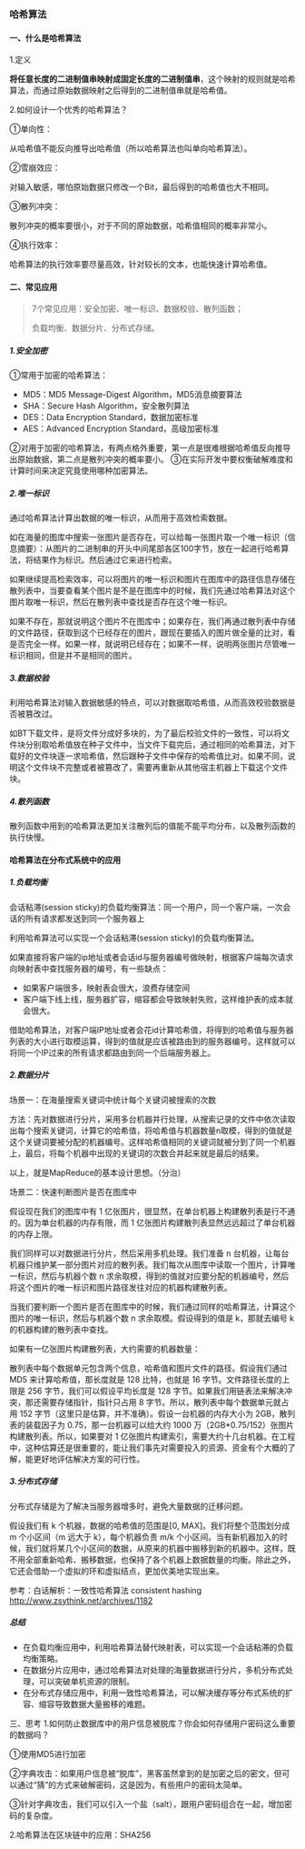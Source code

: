 ### 哈希算法

#### 一、什么是哈希算法

1.定义

**将任意长度的二进制值串映射成固定长度的二进制值串**，这个映射的规则就是哈希算法，而通过原始数据映射之后得到的二进制值串就是哈希值。

2.如何设计一个优秀的哈希算法？

①单向性：

从哈希值不能反向推导出哈希值（所以哈希算法也叫单向哈希算法）。

②雪崩效应：

对输入敏感，哪怕原始数据只修改一个Bit，最后得到的哈希值也大不相同。

③散列冲突：

散列冲突的概率要很小，对于不同的原始数据，哈希值相同的概率非常小。

④执行效率：

哈希算法的执行效率要尽量高效，针对较长的文本，也能快速计算哈希值。

#### 二、常见应用

> 7个常见应用：安全加密、唯一标识、数据校验、散列函数；
>
> 负载均衡、数据分片、分布式存储。

##### 1.安全加密

①常用于加密的哈希算法：

- MD5：MD5 Message-Digest Algorithm，MD5消息摘要算法
- SHA：Secure Hash Algorithm，安全散列算法
- DES：Data Encryption Standard，数据加密标准
- AES：Advanced Encryption Standard，高级加密标准

②对用于加密的哈希算法，有两点格外重要，第一点是很难根据哈希值反向推导出原始数据，第二点是散列冲突的概率要小。
③在实际开发中要权衡破解难度和计算时间来决定究竟使用哪种加密算法。

##### 2.唯一标识

通过哈希算法计算出数据的唯一标识，从而用于高效检索数据。

如在海量的图库中搜索一张图片是否存在，可以给每一张图片取一个唯一标识（信息摘要）：从图片的二进制串的开头中间尾部各区100字节，放在一起进行哈希算法，将结果作为标识。然后通过它来进行检索。

如果继续提高检索效率，可以将图片的唯一标识和图片在图库中的路径信息存储在散列表中，当要查看某个图片是不是在图库中的时候，我们先通过哈希算法对这个图片取唯一标识，然后在散列表中查找是否存在这个唯一标识。

如果不存在，那就说明这个图片不在图库中；如果存在，我们再通过散列表中存储的文件路径，获取到这个已经存在的图片，跟现在要插入的图片做全量的比对，看是否完全一样。如果一样，就说明已经存在；如果不一样，说明两张图片尽管唯一标识相同，但是并不是相同的图片。

##### 3.数据校验

利用哈希算法对输入数据敏感的特点，可以对数据取哈希值，从而高效校验数据是否被篡改过。

如BT下载文件，是将文件分成好多块的，为了最后校验文件的一致性，可以将文件块分别取哈希值放在种子文件中，当文件下载完后，通过相同的哈希算法，对下载好的文件块逐一求哈希值，然后跟种子文件中保存的哈希值比对。如果不同，说明这个文件块不完整或者被篡改了，需要再重新从其他宿主机器上下载这个文件块。

##### 4.散列函数

散列函数中用到的哈希算法更加关注散列后的值能不能平均分布，以及散列函数的执行快慢。

#### 哈希算法在分布式系统中的应用

##### 1.负载均衡

会话粘滞(session sticky)的负载均衡算法：同一个用户，同一个客户端，一次会话的所有请求都发送到同一个服务器上

利用哈希算法可以实现一个会话粘滞(session sticky)的负载均衡算法。

如果直接将客户端的ip地址或者会话id与服务器编号做映射，根据客户端每次请求向映射表中查找服务器的编号，有一些缺点：

- 如果客户端很多，映射表会很大，浪费存储空间
- 客户端下线上线，服务器扩容，缩容都会导致映射失败，这样维护表的成本就会很大。

借助哈希算法，对客户端IP地址或者会花id计算哈希值，将得到的哈希值与服务器列表的大小进行取模运算，得到的值就是应该被路由到的服务器编号。这样就可以将同一个IP过来的所有请求都路由到同一个后端服务器上。

##### 2.数据分片

场景一：在海量搜索关键词中统计每个关键词被搜索的次数

方法：先对数据进行分片，采用多台机器并行处理，从搜索记录的文件中依次读取出每个搜索关键词，计算它的哈希值，将哈希值与机器数量n取模，得到的值就是这个关键词要被分配的机器编号。这样哈希值相同的关键词就被分到了同一个机器上，最后，将每个机器中出现的关键词的次数合并起来就是最后的结果。

以上，就是MapReduce的基本设计思想。（分治）

场景二：快速判断图片是否在图库中

假设现在我们的图库中有 1 亿张图片，很显然，在单台机器上构建散列表是行不通的。因为单台机器的内存有限，而 1 亿张图片构建散列表显然远远超过了单台机器的内存上限。

我们同样可以对数据进行分片，然后采用多机处理。我们准备 n 台机器，让每台机器只维护某一部分图片对应的散列表。我们每次从图库中读取一个图片，计算唯一标识，然后与机器个数 n 求余取模，得到的值就对应要分配的机器编号，然后将这个图片的唯一标识和图片路径发往对应的机器构建散列表。

当我们要判断一个图片是否在图库中的时候，我们通过同样的哈希算法，计算这个图片的唯一标识，然后与机器个数 n 求余取模。假设得到的值是 k，那就去编号 k 的机器构建的散列表中查找。

如果有一亿张图片构建散列表，大约需要的机器数量：

散列表中每个数据单元包含两个信息，哈希值和图片文件的路径。假设我们通过 MD5 来计算哈希值，那长度就是 128 比特，也就是 16 字节。文件路径长度的上限是 256 字节，我们可以假设平均长度是 128 字节。如果我们用链表法来解决冲突，那还需要存储指针，指针只占用 8 字节。所以，散列表中每个数据单元就占用 152 字节（这里只是估算，并不准确）。假设一台机器的内存大小为 2GB，散列表的装载因子为 0.75，那一台机器可以给大约 1000 万（2GB*0.75/152）张图片构建散列表。所以，如果要对 1 亿张图片构建索引，需要大约十几台机器。在工程中，这种估算还是很重要的，能让我们事先对需要投入的资源、资金有个大概的了解，能更好地评估解决方案的可行性。

##### 3.分布式存储

分布式存储是为了解决当服务器增多时，避免大量数据的迁移问题。

假设我们有 k 个机器，数据的哈希值的范围是[0, MAX]。我们将整个范围划分成 m 个小区间（m 远大于 k），每个机器负责 m/k 个小区间。当有新机器加入的时候，我们就将某几个小区间的数据，从原来的机器中搬移到新的机器中。这样，既不用全部重新哈希、搬移数据，也保持了各个机器上数据数量的均衡。除此之外，它还会借助一个虚拟的环和虚拟结点，更加优美地实现出来。

参考：白话解析：一致性哈希算法 consistent hashing   http://www.zsythink.net/archives/1182

##### 总结

- 在负载均衡应用中，利用哈希算法替代映射表，可以实现一个会话粘滞的负载均衡策略。
- 在数据分片应用中，通过哈希算法对处理的海量数据进行分片，多机分布式处理，可以突破单机资源的限制。
- 在分布式存储应用中，利用一致性哈希算法，可以解决缓存等分布式系统的扩容、缩容导致数据大量搬移的难题。

三、思考
1.如何防止数据库中的用户信息被脱库？你会如何存储用户密码这么重要的数据吗？

①使用MD5进行加密

②字典攻击：如果用户信息被“脱库”，黑客虽然拿到的是加密之后的密文，但可以通过“猜”的方式来破解密码，这是因为，有些用户的密码太简单。

③针对字典攻击，我们可以引入一个盐（salt），跟用户密码组合在一起，增加密码的复杂度。

2.哈希算法在区块链中的应用：SHA256



